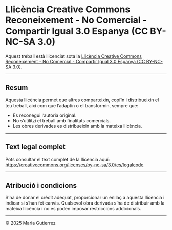 # Llicència Creative Commons Reconeixement - No Comercial - Compartir Igual 3.0 Espanya (CC BY-NC-SA 3.0)

Aquest treball està llicenciat sota la [Llicència Creative Commons Reconeixement - No Comercial - Compartir Igual 3.0 Espanya (CC BY-NC-SA 3.0)](https://creativecommons.org/licenses/by-nc-sa/3.0/es/).

---

## Resum

Aquesta llicència permet que altres comparteixin, copiïn i distribueixin el teu treball, així com que l’adaptin o el transformin, sempre que:  

- Es reconegui l’autoria original.  
- No s’utilitzi el treball amb finalitats comercials.  
- Les obres derivades es distribueixin amb la mateixa llicència.  

---

## Text legal complet

Pots consultar el text complet de la llicència aquí:  
https://creativecommons.org/licenses/by-nc-sa/3.0/es/legalcode

---

## Atribució i condicions

S’ha de donar el crèdit adequat, proporcionar un enllaç a aquesta llicència i indicar si s’han fet canvis. Qualsevol obra derivada s’ha de distribuir amb la mateixa llicència i no es poden imposar restriccions addicionals.

---

© 2025 Maria Gutierrez
